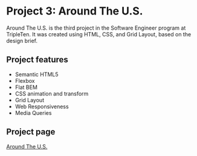# Project 3: Around The U.S.

Around The U.S. is the third project in the Software Engineer program at TripleTen. It was created using HTML, CSS, and Grid Layout, based on the design brief.

## Project features

- Semantic HTML5
- Flexbox
- Flat BEM
- CSS animation and transform
- Grid Layout
- Web Responsiveness
- Media Queries

## Project page

[Around The U.S.](https://nelsondotdev.github.io/se_project_aroundtheus/)
